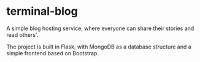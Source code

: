 # terminal-blog
A simple blog hosting service, where everyone can share their stories and read others'.

The project is built in Flask, with MongoDB as a database structure and a simple frontend based on Bootstrap.

